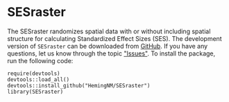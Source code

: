 # SESraster
The SESraster randomizes spatial data with or without including spatial structure for calculating Standardized Effect Sizes (SES).
The development version of `SESraster` can be downloaded from [GitHub](https://github.com/HemingNM/SESraster). If you have any questions, let us know through the topic ["Issues"](https://github.com/HemingNM/SESraster/issues). To install the package, run the following code:

```{r}
require(devtools)
devtools::load_all()
devtools::install_github("HemingNM/SESraster")
library(SESraster)
